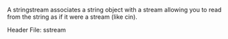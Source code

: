 A stringstream associates a string object with a stream allowing you to read from the string as if it were a stream (like cin).

Header File: sstream
